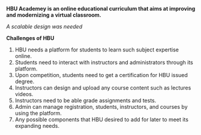 **HBU Academey is an online educational curriculum that aims at improving and modernizing a virtual classroom.**

*A scalable design was needed*

**Challenges of HBU**
1. HBU needs a platform for students to learn such subject expertise online.
2. Students need to interact with instructors and administrators through its platform.
3. Upon competition, students need to get a certification for HBU issued degree.
4. Instructors can design and upload any course content such as lectures videos.
5. Instructors need to be able grade assignments and tests.
6. Admin can manage registration, students, instructors, and courses by using the platform.
7. Any possible components that HBU desired to add for later to meet its expanding needs.

